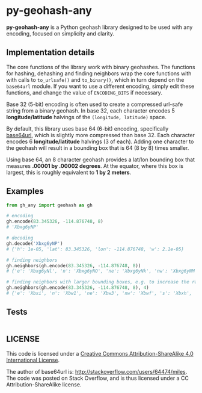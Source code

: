 # py-geohash-any
**py-geohash-any** is a Python geohash library designed to be used with any encoding, focused on simplicity and clarity.

## Implementation details
The core functions of the library work with binary geohashes. The functions for hashing, dehashing and finding neighbors wrap the core functions with with calls to `to_urlsafe()` and `to_binary()`, which in turn depend on the `base64url` module. If you want to use a different encoding, simply edit these functions, and change the value of `ENCODING_BITS` if necessary.

Base 32 (5-bit) encoding is often used to create a compressed url-safe string from a binary geohash. In base 32, each character encodes 5 **longitude/latitude** halvings of the `(longitude, latitude)` space.

By default, this library uses base 64 (6-bit) encoding, specifically [base64url](https://tools.ietf.org/html/rfc4648#section-5), which is slightly more compressed than base 32. Each character encodes 6 **longitude/latitude** halvings (3 of each). Adding one character to the geohash will result in a bounding box that is 64 (8 by 8) times smaller.

Using base 64, an 8 character geohash provides a lat/lon bounding box that measures **.00001 by .00002 degrees**. At the equator, where this box is largest, this is roughly equivalent to **1 by 2 meters**.


## Examples
```py
from gh_any import geohash as gh

# encoding
gh.encode(83.345326, -114.876748, 8)
# 'Xbxg6yNP'

# decoding
gh.decode('Xbxg6yNP')
# {'h': 1e-05, 'lat': 83.345326, 'lon': -114.876748, 'w': 2.1e-05}

# finding neighbors
gh.neighbors(gh.encode(83.345326, -114.876748, 8))
# {'e': 'Xbxg6yNl', 'n': 'Xbxg6yNO', 'ne': 'Xbxg6yNk', 'nw': 'Xbxg6yNM', 's': 'Xbxg6yNa', 'se': 'Xbxg6yNw', 'sw': 'Xbxg6yNY', 'w': 'Xbxg6yNN'}

# finding neighbors with larger bounding boxes, e.g. to increase the range of a proximity search
gh.neighbors(gh.encode(83.345326, -114.876748, 8), 4)
# {'e': 'Xbxi', 'n': 'Xbw1', 'ne': 'Xbw3', 'nw': 'Xbwf', 's': 'Xbxh', 'se': 'Xbxj', 'sw': 'XbxL', 'w': 'XbxK'}
```

## Tests
```sh


```


## LICENSE
This code is licensed under a [Creative Commons Attribution-ShareAlike 4.0 International License](http://creativecommons.org/licenses/by-sa/4.0/).

The author of base64url is: <http://stackoverflow.com/users/64474/miles>. The code was posted on Stack Overflow, and is thus licensed under a CC Attribution-ShareAlike license.
